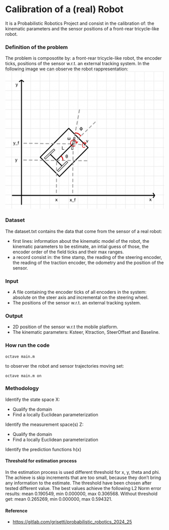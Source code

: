 # Calibration of a (real) Robot
It is a Probabilistic Robotics Project and consist in the calibration of: the kinematic parameters and the sensor positions of a front-rear tricycle-like robot.

### Definition of the problem
The problem is composotite by: a front-rear tricycle-like robot, the encoder ticks, positions of the sensor w.r.t. an external tracking system.
In the following image we can observe the robot rappresentation:
![robot](./images/robot.png)

### Dataset
The dataset.txt contains the data that come from the sensor of a real robot:
- first lines: information about the kinematic model of the robot, the kinematic parameters to be estimate, an intial guess of those, the encoder order of the field ticks and their max ranges.
- a record consist in: the time stamp, the reading of the steering encoder, the reading of the traction encoder, the odometry and the position of the sensor.

### Input
- A file containing the encoder ticks of all encoders in the system: absolute on the steer axis and incremental on the steering wheel.
- The positions of the sensor w.r.t. an external tracking system.

### Output
- 2D position of the sensor w.r.t the mobile platform.
- The kinematic parameters: Ksteer, Ktraction, SteerOffset and Baseline.

### How run the code
```shell
octave main.m
```
to observer the robot and sensor trajectories moving set:
```shell
octave main.m on
```

### Methodology
Identify the state space X:
- Qualify the domain
- Find a locally Euclidean parameterization

Identify the measurement space(s) Z:
- Qualify the domain
- Find a locally Euclidean parameterization

Identify the prediction functions h(x)

#### Threshold for estimation process
In the estimation process is used different threshold for x, y, theta and phi. The achieve is skip increments that are too small, because they don’t bring any information to the estimate. The threshold have been chosen after tested different value. The best values achieve the following L2 Norm error results: mean 0.190549, min 0.000000, max 0.306568. Without threshold get: mean 0.265269, min 0.000000, max 0.594321.

#### Reference
- https://gitlab.com/grisetti/probabilistic_robotics_2024_25
